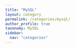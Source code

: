 ```yaml
---
title: "MySQL"
layout: category
permalink: /categories/mysql/
author_profile: true
taxonomy: MySQL
sidebar:
  nav: "categories"
---
```

